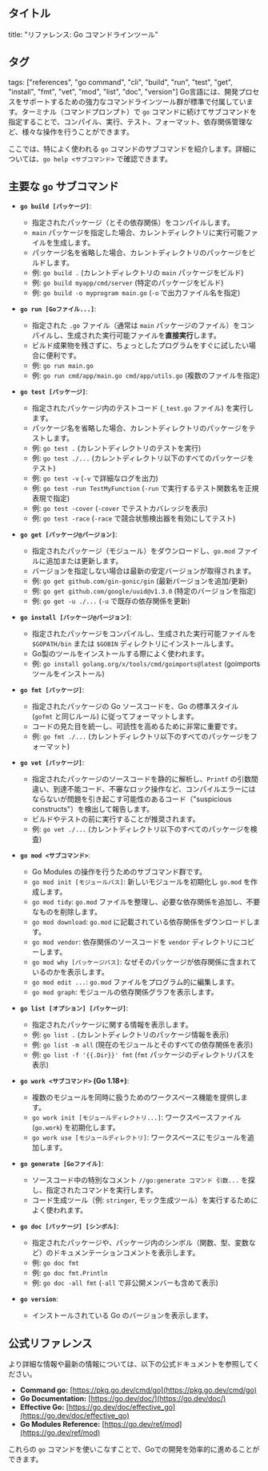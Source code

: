 ## タイトル
title: "リファレンス: Go コマンドラインツール"
## タグ
tags: ["references", "go command", "cli", "build", "run", "test", "get", "install", "fmt", "vet", "mod", "list", "doc", "version"]
Go言語には、開発プロセスをサポートするための強力なコマンドラインツール群が標準で付属しています。ターミナル（コマンドプロンプト）で `go` コマンドに続けてサブコマンドを指定することで、コンパイル、実行、テスト、フォーマット、依存関係管理など、様々な操作を行うことができます。

ここでは、特によく使われる `go` コマンドのサブコマンドを紹介します。詳細については、`go help <サブコマンド>` で確認できます。

## 主要な `go` サブコマンド

*   **`go build [パッケージ]`**:
    *   指定されたパッケージ（とその依存関係）をコンパイルします。
    *   `main` パッケージを指定した場合、カレントディレクトリに実行可能ファイルを生成します。
    *   パッケージ名を省略した場合、カレントディレクトリのパッケージをビルドします。
    *   例: `go build .` (カレントディレクトリの `main` パッケージをビルド)
    *   例: `go build myapp/cmd/server` (特定のパッケージをビルド)
    *   例: `go build -o myprogram main.go` (`-o` で出力ファイル名を指定)

*   **`go run [Goファイル...]`**:
    *   指定された `.go` ファイル（通常は `main` パッケージのファイル）をコンパイルし、生成された実行可能ファイルを**直接実行**します。
    *   ビルド成果物を残さずに、ちょっとしたプログラムをすぐに試したい場合に便利です。
    *   例: `go run main.go`
    *   例: `go run cmd/app/main.go cmd/app/utils.go` (複数のファイルを指定)

*   **`go test [パッケージ]`**:
    *   指定されたパッケージ内のテストコード (`_test.go` ファイル) を実行します。
    *   パッケージ名を省略した場合、カレントディレクトリのパッケージをテストします。
    *   例: `go test .` (カレントディレクトリのテストを実行)
    *   例: `go test ./...` (カレントディレクトリ以下のすべてのパッケージをテスト)
    *   例: `go test -v` (`-v` で詳細なログを出力)
    *   例: `go test -run TestMyFunction` (`-run` で実行するテスト関数名を正規表現で指定)
    *   例: `go test -cover` (`-cover` でテストカバレッジを表示)
    *   例: `go test -race` (`-race` で競合状態検出器を有効にしてテスト)

*   **`go get [パッケージ@バージョン]`**:
    *   指定されたパッケージ（モジュール）をダウンロードし、`go.mod` ファイルに追加または更新します。
    *   バージョンを指定しない場合は最新の安定バージョンが取得されます。
    *   例: `go get github.com/gin-gonic/gin` (最新バージョンを追加/更新)
    *   例: `go get github.com/google/uuid@v1.3.0` (特定のバージョンを指定)
    *   例: `go get -u ./...` (`-u` で既存の依存関係を更新)

*   **`go install [パッケージ@バージョン]`**:
    *   指定されたパッケージをコンパイルし、生成された実行可能ファイルを `$GOPATH/bin` または `$GOBIN` ディレクトリにインストールします。
    *   Go製のツールをインストールする際によく使われます。
    *   例: `go install golang.org/x/tools/cmd/goimports@latest` (goimports ツールをインストール)

*   **`go fmt [パッケージ]`**:
    *   指定されたパッケージの Go ソースコードを、Go の標準スタイル (`gofmt` と同じルール) に従ってフォーマットします。
    *   コードの見た目を統一し、可読性を高めるために非常に重要です。
    *   例: `go fmt ./...` (カレントディレクトリ以下のすべてのパッケージをフォーマット)

*   **`go vet [パッケージ]`**:
    *   指定されたパッケージのソースコードを静的に解析し、`Printf` の引数間違い、到達不能コード、不審なロック操作など、コンパイルエラーにはならないが問題を引き起こす可能性のあるコード（"suspicious constructs"）を検出して報告します。
    *   ビルドやテストの前に実行することが推奨されます。
    *   例: `go vet ./...` (カレントディレクトリ以下のすべてのパッケージを検査)

*   **`go mod <サブコマンド>`**:
    *   Go Modules の操作を行うためのサブコマンド群です。
    *   `go mod init [モジュールパス]`: 新しいモジュールを初期化し `go.mod` を作成します。
    *   `go mod tidy`: `go.mod` ファイルを整理し、必要な依存関係を追加し、不要なものを削除します。
    *   `go mod download`: `go.mod` に記載されている依存関係をダウンロードします。
    *   `go mod vendor`: 依存関係のソースコードを `vendor` ディレクトリにコピーします。
    *   `go mod why [パッケージパス]`: なぜそのパッケージが依存関係に含まれているのかを表示します。
    *   `go mod edit ...`: `go.mod` ファイルをプログラム的に編集します。
    *   `go mod graph`: モジュールの依存関係グラフを表示します。

*   **`go list [オプション] [パッケージ]`**:
    *   指定されたパッケージに関する情報を表示します。
    *   例: `go list .` (カレントディレクトリのパッケージ情報を表示)
    *   例: `go list -m all` (現在のモジュールとそのすべての依存関係を表示)
    *   例: `go list -f '{{.Dir}}' fmt` (`fmt` パッケージのディレクトリパスを表示)

*   **`go work <サブコマンド>` (Go 1.18+)**:
    *   複数のモジュールを同時に扱うためのワークスペース機能を提供します。
    *   `go work init [モジュールディレクトリ...]`: ワークスペースファイル (`go.work`) を初期化します。
    *   `go work use [モジュールディレクトリ]`: ワークスペースにモジュールを追加します。

*   **`go generate [Goファイル]`**:
    *   ソースコード中の特別なコメント `//go:generate コマンド 引数...` を探し、指定されたコマンドを実行します。
    *   コード生成ツール（例: `stringer`, モック生成ツール）を実行するためによく使われます。

*   **`go doc [パッケージ] [シンボル]`**:
    *   指定されたパッケージや、パッケージ内のシンボル（関数、型、変数など）のドキュメンテーションコメントを表示します。
    *   例: `go doc fmt`
    *   例: `go doc fmt.Println`
    *   例: `go doc -all fmt` (`-all` で非公開メンバーも含めて表示)

*   **`go version`**:
    *   インストールされている Go のバージョンを表示します。

## 公式リファレンス

より詳細な情報や最新の情報については、以下の公式ドキュメントを参照してください。

*   **Command go:** [https://pkg.go.dev/cmd/go](https://pkg.go.dev/cmd/go)
*   **Go Documentation:** [https://go.dev/doc/](https://go.dev/doc/)
*   **Effective Go:** [https://go.dev/doc/effective_go](https://go.dev/doc/effective_go)
*   **Go Modules Reference:** [https://go.dev/ref/mod](https://go.dev/ref/mod)

これらの `go` コマンドを使いこなすことで、Goでの開発を効率的に進めることができます。